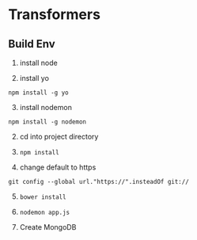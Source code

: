 Transformers
============

## Build Env

1. install node

2. install yo 

  `npm install -g yo`

3. install nodemon

  `npm install -g nodemon`

2. cd into project directory

3. `npm install`

4. change default to https

  `git config --global url."https://".insteadOf git://`

5. `bower install`

6. `nodemon app.js`

7. Create MongoDB
